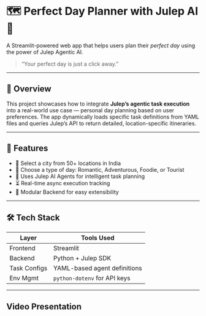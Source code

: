 # 🗺️ Perfect Day Planner with Julep AI 🤖

A Streamlit-powered web app that helps users plan their *perfect day* using the power of Julep Agentic AI.

> “Your perfect day is just a click away.”

---

## 🚀 Overview

This project showcases how to integrate **Julep’s agentic task execution** into a real-world use case — personal day planning based on user preferences. The app dynamically loads specific task definitions from YAML files and queries Julep’s API to return detailed, location-specific itineraries.

---

## 🎯 Features

- 📍 Select a city from 50+ locations in India  
- 🌄 Choose a type of day: Romantic, Adventurous, Foodie, or Tourist  
- 🤖 Uses Julep AI Agents for intelligent task planning  
- ⏳ Real-time async execution tracking  
- 📄 Modular Backend for easy extensibility  

---

## 🛠️ Tech Stack

| Layer         | Tools Used                        |
|--------------|-----------------------------------|
| Frontend     | Streamlit                         |
| Backend      | Python + Julep SDK                |
| Task Configs | YAML-based agent definitions      |
| Env Mgmt     | `python-dotenv` for API keys      |

---

## Video Presentation 

